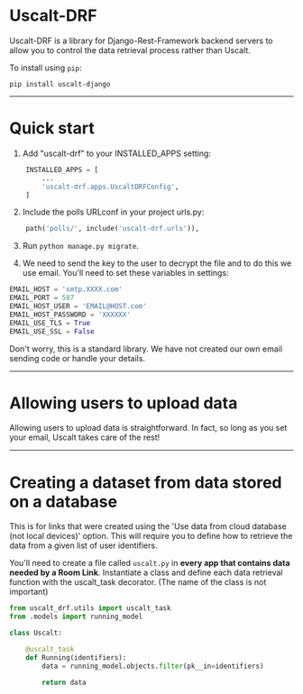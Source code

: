 # **Uscalt-DRF**

Uscalt-DRF is a library for Django-Rest-Framework backend servers to allow you to control the data retrieval process rather than Uscalt.

To install using `pip`:
```
pip install uscalt-django
```

----------
# Quick start


1. Add "uscalt-drf" to your INSTALLED_APPS setting:
```python
    INSTALLED_APPS = [
        ...
        'uscalt-drf.apps.UscaltDRFConfig',
    ]
```
2. Include the polls URLconf in your project urls.py:
```python
    path('polls/', include('uscalt-drf.urls')),
```
3. Run `python manage.py migrate`.

4. We need to send the key to the user to decrypt the file and to do this we use email. You'll need to set these variables in settings:
```python
EMAIL_HOST = 'smtp.XXXX.com'
EMAIL_PORT = 587
EMAIL_HOST_USER = 'EMAIL@HOST.com'
EMAIL_HOST_PASSWORD = 'XXXXXX'
EMAIL_USE_TLS = True
EMAIL_USE_SSL = False 
```
Don't worry, this is a standard library. We have not created our own email sending code or handle your details.

----
# Allowing users to upload data

Allowing users to upload data is straightforward. In fact, so long as you set your email, Uscalt takes care of the rest!

----
# Creating a dataset from data stored on a database

This is for links that were created using the 'Use data from cloud database (not local devices)' option. This will require you to define how to retrieve the data from a given list of user identifiers. 

You'll need to create a file called `uscalt.py` in **every app that contains data needed by a Room Link**. Instantiate a class and define each data retrieval function with the uscalt_task decorator. (The name of the class is not important)

```python
from uscalt_drf.utils import uscalt_task
from .models import running_model

class Uscalt:

    @uscalt_task
    def Running(identifiers):
        data = running_model.objects.filter(pk__in=identifiers)

        return data
```